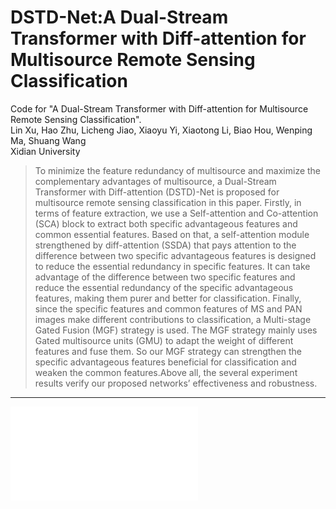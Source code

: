 # DSTD-Net:A Dual-Stream Transformer with Diff-attention for Multisource Remote Sensing Classification
Code for "A Dual-Stream Transformer with Diff-attention for Multisource Remote Sensing Classification".<br>
Lin Xu, Hao Zhu, Licheng Jiao, Xiaoyu Yi, Xiaotong Li, Biao Hou, Wenping Ma, Shuang Wang<br>
Xidian University<br>
>To minimize the feature redundancy of multisource and maximize the complementary advantages of multisource, a Dual-Stream Transformer with Diff-attention (DSTD)-Net is proposed for multisource remote sensing classification in this paper. Firstly, in terms of feature extraction, we use a Self-attention and Co-attention (SCA) block to extract both specific advantageous features and common essential features. Based on that, a self-attention module strengthened by diff-attention (SSDA) that pays attention to the difference between two specific advantageous features is designed to reduce the essential redundancy in specific features. It can take advantage of the difference between two specific features and reduce the essential redundancy of the specific advantageous features, making them purer and better for classification. Finally, since the specific features and common features of MS and PAN images make different contributions to classification, a Multi-stage Gated Fusion (MGF) strategy is used. The MGF strategy mainly uses Gated multisource units (GMU) to adapt the weight of different features and fuse them. So our MGF strategy can strengthen the specific advantageous features beneficial for classification and weaken the common features.Above all, the several experiment results verify our proposed networks’ effectiveness and robustness.<br>
---
![DSTD-Net structure](Fig2.pdf "The whole structure of Dual-Stream Transformer with Diff-attention")
